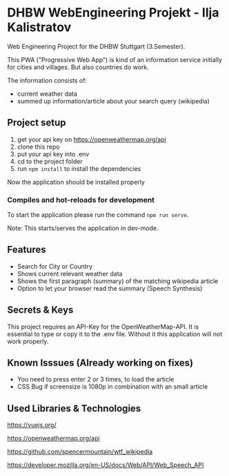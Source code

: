# DHBW WebEngineering Projekt - Ilja Kalistratov

Web Engineering Project for the DHBW Stuttgart (3.Semester). 

This PWA ("Progressive Web App") is kind of an information service initially for cities and villages. But also countries do work.

The information consists of:
- current weather data
- summed up information/article about your search query (wikipedia)

## Project setup
1. get your api key on https://openweathermap.org/api
2. clone this repo
3. put your api key into .env
4. cd to the project folder
5. run `npm install` to install the dependencies

Now the application should be installed properly

### Compiles and hot-reloads for development
To start the application please run the command `npm run serve`.

Note: This starts/serves the application in dev-mode.

## Features
- Search for City or Country
- Shows current relevant weather data
- Shows the first paragraph (summary) of the matching wikipedia article
- Option to let your browser read the summary (Speech Synthesis)

## Secrets & Keys
This project requires an API-Key for the OpenWeatherMap-API.
It is essential to type or copy it to the .env file. Without it this application will not work properly.

## Known Isssues (Already working on fixes)
- You need to press enter 2 or 3 times, to load the article 
- CSS Bug if screensize is 1080p in combination with an small article


## Used Libraries & Technologies
https://vuejs.org/

https://openweathermap.org/api

https://github.com/spencermountain/wtf_wikipedia

https://developer.mozilla.org/en-US/docs/Web/API/Web_Speech_API

